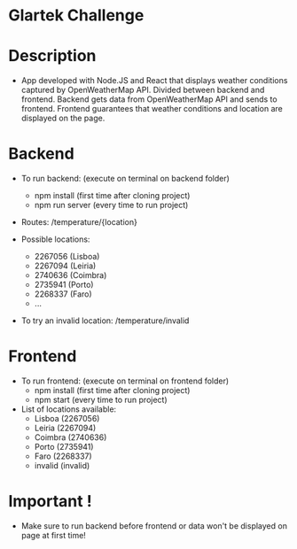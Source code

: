 # Glartek Challenge
# Description
- App developed with Node.JS and React that displays weather conditions captured by OpenWeatherMap API. Divided between backend and frontend. Backend gets data from OpenWeatherMap API and sends to frontend. Frontend guarantees that weather conditions and location are displayed on the page.
# Backend
- To run backend: (execute on terminal on backend folder)
  - npm install (first time after cloning project)
  - npm run server (every time to run project)
- Routes: /temperature/{location}
- Possible locations: 
  - 2267056 (Lisboa)
  - 2267094 (Leiria)
  - 2740636 (Coimbra)
  - 2735941 (Porto)
  - 2268337 (Faro)
  - ...
  
- To try an invalid location: /temperature/invalid

# Frontend
- To run frontend: (execute on terminal on frontend folder)
  - npm install (first time after cloning project)
  - npm start (every time to run project)
- List of locations available: 
  - Lisboa (2267056)
  - Leiria (2267094)
  - Coimbra (2740636)
  - Porto (2735941)
  - Faro (2268337)
  - invalid (invalid)

# Important !
- Make sure to run backend before frontend or data won't be displayed on page at first time!
